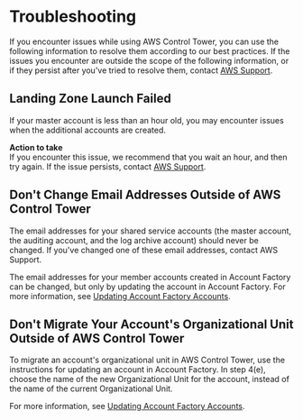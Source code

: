 # Troubleshooting<a name="troubleshooting"></a>

If you encounter issues while using AWS Control Tower, you can use the following information to resolve them according to our best practices\. If the issues you encounter are outside the scope of the following information, or if they persist after you've tried to resolve them, contact [AWS Support](https://aws.amazon.com/premiumsupport/)\.

## Landing Zone Launch Failed<a name="setup-failed"></a>

If your master account is less than an hour old, you may encounter issues when the additional accounts are created\.

**Action to take**  
If you encounter this issue, we recommend that you wait an hour, and then try again\. If the issue persists, contact [AWS Support](https://aws.amazon.com/premiumsupport/)\.

## Don't Change Email Addresses Outside of AWS Control Tower<a name="email-change"></a>

The email addresses for your shared service accounts \(the master account, the auditing account, and the log archive account\) should never be changed\. If you've changed one of these email addresses, contact AWS Support\.

The email addresses for your member accounts created in Account Factory can be changed, but only by updating the account in Account Factory\. For more information, see [Updating Account Factory Accounts](account-factory.md#updating-account-factory-accounts)\.

## Don't Migrate Your Account's Organizational Unit Outside of AWS Control Tower<a name="ou-change"></a>

To migrate an account's organizational unit in AWS Control Tower, use the instructions for updating an account in Account Factory\. In step 4\(e\), choose the name of the new Organizational Unit for the account, instead of the name of the current Organizational Unit\.

For more information, see [Updating Account Factory Accounts](account-factory.md#updating-account-factory-accounts)\.